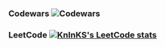 ### Codewars ![Codewars](https://github.r2v.ch/codewars?user=SarggUngart&hide_clan=true)

### LeetCode [![KnlnKS's LeetCode stats](https://leetcode-stats-six.vercel.app/?username=SarggUngart&theme=dark)](https://github.com/KnlnKS/leetcode-stats)




